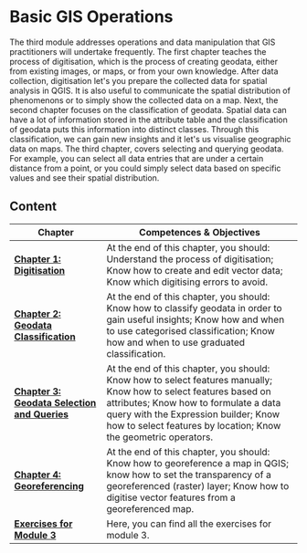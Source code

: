 # Basic GIS Operations

The third module addresses operations and data manipulation that GIS practitioners will undertake 
frequently. The first chapter teaches the process of digitisation, which is the process of creating 
geodata, either from existing images, or maps, or from your own knowledge. After data collection, 
digitisation let's you prepare the collected data for spatial analysis in QGIS. It is also useful to 
communicate the spatial distribution of phenomenons or to simply show the collected data on a map. Next, 
the second chapter focuses on the classification of geodata. Spatial data can have a lot of information 
stored in the attribute table and the classification of geodata puts this information into distinct 
classes. Through this classification, we can gain new insights and it let's us visualise geographic data on 
maps. The third chapter, covers selecting and querying geodata. For example, you can select all data 
entries that are under a certain distance from a point, or you could simply select data based on specific 
values and see their spatial distribution. 


## Content

| __Chapter__ | __Competences & Objectives__ |
| ----------- | ---------------------------- |
| __[Chapter 1: Digitisation](/content/Module_3/en_qgis_digitalisation.md)__ | At the end of this chapter, you should: Understand the process of digitisation; Know how to create and edit vector data; Know which digitising errors to avoid. | 
| __[Chapter 2: Geodata Classification](/content/Module_3/en_qgis_data_classification.md)__ | At the end of this chapter, you should: Know how to classify geodata in order to gain useful insights; Know how and when to use categorised classification; Know how and when to use graduated classification. |
| __[Chapter 3: Geodata Selection and Queries](/content/Module_3/en_qgis_data_queries.md)__ | At the end of this chapter, you should: Know how to select features manually; Know how to select features based on attributes; Know how to formulate a data query with the Expression builder; Know how to select features by location; Know the geometric operators. | 
| __[Chapter 4: Georeferencing](/content/Module_3/en_qgis_georeferencing.md)__ | At the end of this chapter, you should: Know how to georeference a map in QGIS; know how to set the transparency of a georeferenced (raster) layer; Know how to digitise vector features from a georeferenced map. | 
| __[Exercises for Module 3](/content/Module_3/en_qgis_module_3_exercises.md)__ | Here, you can find all the exercises for module 3. | 


<!--ADD: after revamp of chapter 2 this needs to be adjusted-->